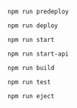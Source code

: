 `npm run predeploy`

`npm run deploy`

`npm run start`

`npm run start-api`

`npm run build`

`npm run test`

`npm run eject`
